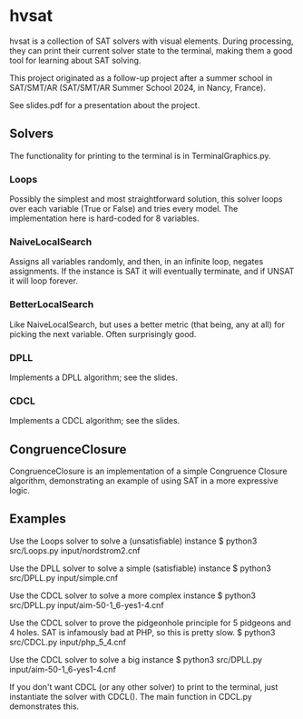 
# hvsat

hvsat is a collection of SAT solvers with visual elements.
During processing, they can print their current solver state
to the terminal, making them a good tool for learning about SAT solving.

This project originated as a follow-up project after a summer school
in SAT/SMT/AR (SAT/SMT/AR Summer School 2024, in Nancy, France).

See slides.pdf for a presentation about the project.

## Solvers

The functionality for printing to the terminal is in
TerminalGraphics.py.

### Loops

Possibly the simplest and most straightforward solution,
this solver loops over each variable (True or False) and
tries every model. The implementation here is hard-coded
for 8 variables.

### NaiveLocalSearch

Assigns all variables randomly, and then, in an infinite loop,
negates assignments. If the instance is SAT it will eventually
terminate, and if UNSAT it will loop forever.

### BetterLocalSearch

Like NaiveLocalSearch, but uses a better metric (that being, any at all)
for picking the next variable. Often surprisingly good.

### DPLL

Implements a DPLL algorithm; see the slides.

### CDCL

Implements a CDCL algorithm; see the slides.

## CongruenceClosure

CongruenceClosure is an implementation of a simple Congruence Closure algorithm,
demonstrating an example of using SAT in a more expressive logic.

## Examples

Use the Loops solver to solve a (unsatisfiable) instance
$ python3 src/Loops.py input/nordstrom2.cnf

Use the DPLL solver to solve a simple (satisfiable) instance
$ python3 src/DPLL.py input/simple.cnf

Use the CDCL solver to solve a more complex instance
$ python3 src/DPLL.py input/aim-50-1_6-yes1-4.cnf

Use the CDCL solver to prove the pidgeonhole principle
for 5 pidgeons and 4 holes.
SAT is infamously bad at PHP, so this is pretty slow.
$ python3 src/CDCL.py input/php_5_4.cnf

Use the CDCL solver to solve a big instance
$ python3 src/DPLL.py input/aim-50-1_6-yes1-4.cnf

If you don't want CDCL (or any other solver) to
print to the terminal, just instantiate the solver with CDCL().
The main function in CDCL.py demonstrates this.


